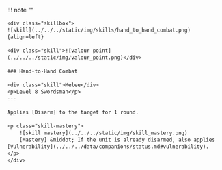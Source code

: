 !!! note ""

    <div class="skillbox">
    ![skill](../../../static/img/skills/hand_to_hand_combat.png){align=left}
    
    <div class="skill">![valour point](../../../static/img/valour_point.png)</div>
    
    ### Hand-to-Hand Combat 
    
    <div class="skill">Melee</div>
    <p>Level 8 Swordsman</p>
    ---

    Applies [Disarm] to the target for 1 round.

    <p class="skill-mastery">
        ![skill mastery](../../../static/img/skill_mastery.png) 
        [Mastery] &middot; If the unit is already disarmed, also applies [Vulnerability](../../../data/companions/status.md#vulnerability).
    </p> 
    </div>
